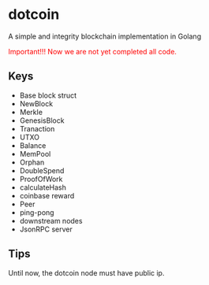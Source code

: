 # dotcoin
A simple and integrity blockchain implementation in Golang

<font color='red'>Important!!! Now we are not yet completed all code.</font>

## Keys
* Base block struct
* NewBlock 
* Merkle 
* GenesisBlock
* Tranaction 
* UTXO 
* Balance
* MemPool
* Orphan 
* DoubleSpend
* ProofOfWork 
* calculateHash
* coinbase reward
* Peer
* ping-pong
* downstream nodes
* JsonRPC server

## Tips
Until now, the dotcoin node must have public ip.
